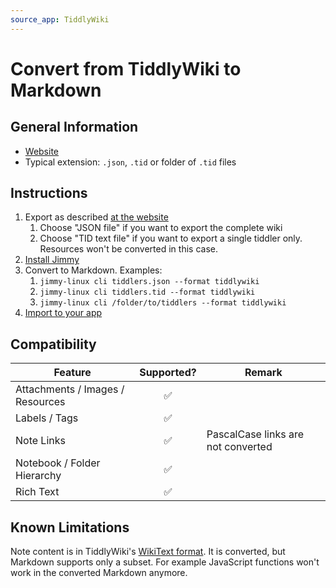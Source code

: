 ```yaml
---
source_app: TiddlyWiki
---
```


# Convert from TiddlyWiki to Markdown

## General Information

- [Website](https://tiddlywiki.com/)
- Typical extension: `.json`, `.tid` or folder of `.tid` files

## Instructions

1. Export as described [at the website](https://tiddlywiki.com/#How%20to%20export%20tiddlers)
    1. Choose "JSON file" if you want to export the complete wiki
    2. Choose "TID text file" if you want to export a single tiddler only. Resources won't be converted in this case.
2. [Install Jimmy](../index.md#installation)
3. Convert to Markdown. Examples:
    1. `jimmy-linux cli tiddlers.json --format tiddlywiki`
    2. `jimmy-linux cli tiddlers.tid --format tiddlywiki`
    3. `jimmy-linux cli /folder/to/tiddlers --format tiddlywiki`
4. [Import to your app](../import_instructions.md)

## Compatibility

| Feature | Supported? | Remark |
| --- | :---: | --- |
| Attachments / Images / Resources | ✅ | |
| Labels / Tags | ✅ | |
| Note Links | ✅ | PascalCase links are not converted |
| Notebook / Folder Hierarchy | ✅ | |
| Rich Text | ✅ | |

## Known Limitations

Note content is in TiddlyWiki's [WikiText format](https://tiddlywiki.com/#WikiText). It is converted, but Markdown supports only a subset. For example JavaScript functions won't work in the converted Markdown anymore.
